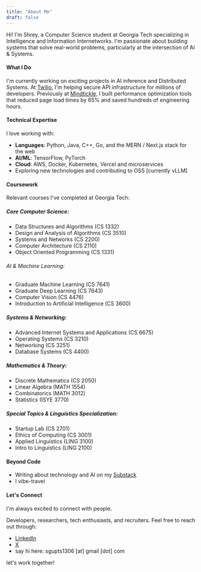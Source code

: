 ```yaml
---
title: "About Me"
draft: false
---
```


Hi! I'm Shrey, a Computer Science student at Georgia Tech specializing in Intelligence and Information Internetworks. I'm passionate about building systems that solve real-world problems, particularly at the intersection of AI & Systems.

#### What I Do

I'm currently working on exciting projects in AI inference and Distributed Systems. At <a href="https://www.twilio.com/en-us/why-twilio" target="_blank" rel="noopener">Twilio</a>, I'm helping secure API infrastructure for millions of developers. Previously at <a href="https://www.mindtickle.com/why-mindtickle/?utm_source=google&utm_medium=ads&utm_campaign=Sitelink-ads-asset&utm_term=why-mindtickle&utm_content=learn-more&qgad=747521569414&qgterm=mindtickle&utm_source=google&utm_medium=ads&utm_campaign=&utm_adgroup=&utm_content=request-demo&utm_term=mindtickle&matchtype=b&gad_source=1&gad_campaignid=13115642530&gbraid=0AAAAADpBzJiKqbJbmZjF9aKirmTdUb2Li&gclid=Cj0KCQjw_8rBBhCFARIsAJrc9yAB8eII6PWn4Uexrire7hyaxTREZjTjywK_Z4zNR-yArYHS0lq-q9AaAr2ZEALw_wcB" target="_blank" rel="noopener">Mindtickle</a>, I built performance optimization tools that reduced page load times by 65% and saved hundreds of engineering hours.

#### Technical Expertise

I love working with:
- <b>Languages</b>: Python, Java, C++, Go, and the MERN / Next.js stack for the web
- <b>AI/ML</b>: TensorFlow, PyTorch
- <b>Cloud</b>: AWS, Docker, Kubernetes, Vercel and microservices
- Exploring new technologies and contributing to OSS [currently vLLM]

#### Coursework

Relevant courses I've completed at Georgia Tech:

##### Core Computer Science:
- Data Structures and Algorithms (CS 1332)
- Design and Analysis of Algorithms (CS 3510)
- Systems and Networks (CS 2200)
- Computer Architecture (CS 2110)
- Object Oriented Programming (CS 1331)

###### AI & Machine Learning:
- Graduate Machine Learning (CS 7641)
- Graduate Deep Learning (CS 7643)
- Computer Vision (CS 4476)
- Introduction to Artificial Intelligence (CS 3600)

##### Systems & Networking:
- Advanced Internet Systems and Applications (CS 6675)
- Operating Systems (CS 3210)
- Networking (CS 3251)
- Database Systems (CS 4400)

##### Mathematics & Theory:
- Discrete Mathematics (CS 2050)
- Linear Algebra (MATH 1554)
- Combinatorics (MATH 3012)
- Statistics (ISYE 3770)

##### Special Topics & Linguistics Specialization:
- Startup Lab (CS 2701)
- Ethics of Computing (CS 3001)
- Applied Linguistics (LING 3100)
- Intro to Linguistics (LING 2100)

#### Beyond Code
- Writing about technology and AI on my <a href="https://substack.com/@sgupta1306" target="_blank" rel="noopener">Substack</a>
- I vibe-travel

#### Let's Connect

I'm always excited to connect with people. 

Developers, researchers, tech enthusiasts, and recruiters. Feel free to reach out through:
- <a href="https://linkedin.com/in/shreygupta13" target="_blank" rel="noopener">LinkedIn</a>
- <a href="https://x.com/ShreyG1306" target="_blank" rel="noopener">X</a>
- say hi here: sgupts1306 [at] gmail [dot] com

let's work together!